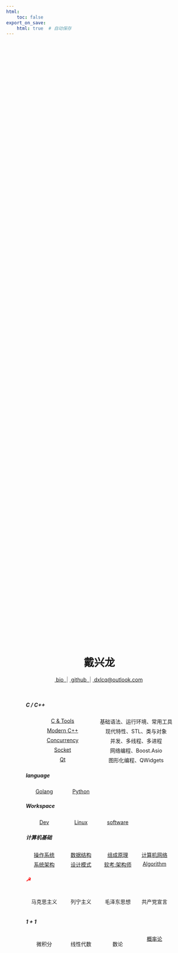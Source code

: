```yaml
---
html:
    toc: false
export_on_save:
    html: true  # 自动保存
---
```


<style>
    .center {
        position: absolute;
        top: 055%;
        left: 50%;
        transform: translate(-50%, -50%);
        text-align: center;
    }

    .left {
        text-align: left;
    }

    .container {
        display: flex;
        text-align: center;
    }

    .item {
        flex: 1;
        margin: 3px 0;
    }
</style>

<div class="center">

<h1> 戴兴龙 </h1>

<a href="joker/index.html" > &nbsp;bio&nbsp; </a> <span style="color:grey"> | </span>  <a href="https://github.com/daixll"> &nbsp;github&nbsp; </a>  <span style="color:grey">  | </span>  <a href="mailto:dxlcq@outlook.com">&nbsp;dxlcq@outlook.com&nbsp; </a>

&nbsp;&nbsp;&nbsp;&nbsp;&nbsp;&nbsp;&nbsp;&nbsp;&nbsp;&nbsp;&nbsp;&nbsp;&nbsp;&nbsp;&nbsp;&nbsp;&nbsp;&nbsp;&nbsp;&nbsp;&nbsp;&nbsp;&nbsp;&nbsp;&nbsp;&nbsp;&nbsp;&nbsp;&nbsp;&nbsp;&nbsp;&nbsp;&nbsp;&nbsp;&nbsp;&nbsp;&nbsp;&nbsp;&nbsp;&nbsp;&nbsp;&nbsp;&nbsp;&nbsp;&nbsp;&nbsp;&nbsp;&nbsp;&nbsp;&nbsp;&nbsp;&nbsp;&nbsp;&nbsp;&nbsp;&nbsp;&nbsp;&nbsp;&nbsp;&nbsp;&nbsp;&nbsp;&nbsp;&nbsp;&nbsp;&nbsp;&nbsp;&nbsp;&nbsp;&nbsp;&nbsp;&nbsp;&nbsp;&nbsp;&nbsp;&nbsp;&nbsp;&nbsp;&nbsp;&nbsp;&nbsp;&nbsp;&nbsp;&nbsp;&nbsp;&nbsp;&nbsp;&nbsp;&nbsp;&nbsp;&nbsp;&nbsp;&nbsp;&nbsp;&nbsp;&nbsp;&nbsp;&nbsp;&nbsp;&nbsp;&nbsp;


<h5 class="left"> C / C++ </h5>

<div class="container">
    <div class="item">
        <a href="CPP/C/index.html"> C & Tools </a>
    </div>
    <div class="item">基础语法、运行环境、常用工具</div>
</div>

<div class="container">
    <div class="item">
        <a href="CPP/C++/index.html"> Modern C++ </a>
    </div>
    <div class="item">现代特性、STL、类与对象</div>
</div>

<div class="container">
    <div class="item">
        <a href="CPP/C++ Concurrency/index.html"> Concurrency </a>
    </div>
    <div class="item">并发、多线程、多进程</div>
</div>

<div class="container">
    <div class="item">
        <a href="CPP/C++ Socket/index.html"> Socket </a>
    </div>
    <div class="item">网络编程、Boost.Asio</div>
</div>

<div class="container">
    <div class="item">
        <a href="CPP/C++ Qt/index.html"> Qt </a>
    </div>
    <div class="item">图形化编程、QWidgets</div>
</div>

<h5 class="left"> language </h5>

<div class="container">
    <div class="item">
        <a href="GO/index.html"> Golang </a>
    </div>
    <div class="item">
        <a href="PY/index.html"> Python </a>
    </div>
    <div class="item">
        <a href="">  </a>
    </div>
    <div class="item">
        <a href="">  </a>
    </div>
</div>

<h5 class="left"> Workspace </h5>

<div class="container">
    <div class="item">
        <a href="123/index.html"> Dev </a>
    </div>
    <div class="item">
        <a href="123/index.html"> Linux </a>
    </div>
    <div class="item">
        <a href="123/index.html"> software </a>
    </div>
    <div class="item">
        <a href="">  </a>
    </div>
</div>



<h5 class="left"> 计算机基础 </h5>

<div class="container">
    <div class="item">
        <a href="123/index.html"> 操作系统 </a>
    </div>
    <div class="item">
        <a href="123/index.html"> 数据结构 </a>
    </div>
    <div class="item">
        <a href="123/index.html"> 组成原理 </a>
    </div>
    <div class="item">
        <a href="123/index.html"> 计算机网络 </a>
    </div>
</div>

<div class="container">
    <div class="item">
        <a href="123/index.html"> 系统架构 </a>
    </div>
    <div class="item">
        <a href="123/index.html"> 设计模式 </a>
    </div>
    <div class="item">
        <a href="123/index.html"> 软考:架构师 </a>
    </div>
    <div class="item">
        <a href="algorithm/index.html"> Algorithm </a>
    </div>
</div>

<h5 class="left"><span style="color:red;">☭</span></h5>

<div class="container">
    <div class="item">
        <p href="123/index.html"> 马克思主义 </a>
    </div>
    <div class="item">
        <p href="123/index.html"> 列宁主义 </a>
    </div>
    <div class="item">
        <p href="123/index.html"> 毛泽东思想 </a>
    </div>
    <div class="item">
        <p href="123/index.html"> 共产党宣言 </a>
    </div>
</div>

<h5 class="left">

$1+1$

</h5>

<div class="container">
    <div class="item">
        <p href="123/index.html"> 微积分 </a>
    </div>
    <div class="item">
        <p href="123/index.html"> 线性代数 </a>
    </div>
    <div class="item">
        <p href="123/index.html"> 数论 </a>
    </div>
    <div class="item">
        <a href="123/index.html"> 概率论 </a>
    </div>
</div>

</div>
